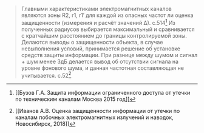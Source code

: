 >Главными характеристиками электромагнитных каналов являются зоны R2, r1, r1′ для каждой из опасных частот ли оценка защищенности (измерения и расчёт значений ∆).
>с.514[^1] 
>Из полученных радиусов выбирается максимальный и сравнивается с кратчайшим расстоянием до границы контролируемой зоны. Делаются выводы о защищенности объекта, в случае невыполнения условий, принимается решение об установке средств защиты информации. 
>При разнице между шумом и сигнал + шум менее 3дБ делается вывод об отсутствии сигнала на уровне фонового шума, и данная частотная составляющая не учитывается.
>с.52[^2] 


[^1]:[[Бузов Г.А. Защита информации ограниченного доступа от утечки по техническим каналам Москва 2015 год]] 
[^2]:[[Иванов А.В. Оценка защищенности информации от утечки по каналам побочных электромагнитных излучений и наводок, Новосибирск, 2018]] 
